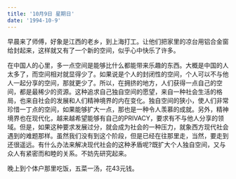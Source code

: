 ```yaml
---
title: '10月9日 星期日'
date: '1994-10-9'
---
```


早晨来了师傅，好象是江西的老乡，到上海打工。让他们把家里的凉台用铝合金窗给封起来，这样就又有了一个新的空间，似乎心中快乐了许多。

在中国人的心里，多一点空间是能够比什么都能带来乐趣的东西。大概是中国的人太多了，而空间相对就显得少了。如果说是个人的封闭性的空间，个人可以不与他人一起分享的空间，那就更少了。所以，在拥挤的地方，人们获得一点自己的空间，都是最稀少的资源。这种追求自己独自空间的愿望，来自一种社会生活的格局，也来自社会的发展和人们精神境界的内在变化。独自空间的狭小，使人们非常珍惜一丁点的空间，如果能够扩大一点，那也是一种令人羡慕的成就。另外，精神境界也在现代化，越来越希望能够有自己的PRIVACY，要求有不与他人分享的领域。但是，如果这种要求发展过分，就会成为社会的一种压力，就象西方现代社会遇到的难题那样。虽然我们没有到这个阶段，但是已经在往那里走，当然，要走到还很遥远。有什么办法来解决现代社会的这种矛盾呢?既扩大个人独自空间，又与众人有紧密而和睦的关系。不妨先研究起来。

晚上到个体户那里吃饭，五菜一汤，花43元钱。

